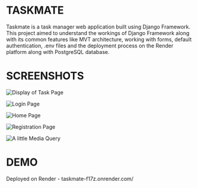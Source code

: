 # TASKMATE

Taskmate is a task manager web application built using Django Framework. This project aimed to understand the workings of Django Framework along with its common features like MVT architecture, working with forms, default authentication, .env files and the deployment process on the Render platform along with PostgreSQL database.

# SCREENSHOTS

![Display of Task Page](https://github.com/CodeEmcent/taskmate/assets/100469174/218d2036-6ebe-40d9-b1e2-b978b99d9380)

![Login Page](https://github.com/CodeEmcent/taskmate/assets/100469174/48005f86-4819-49d7-9754-7382e6f499a5)

![Home Page](https://github.com/CodeEmcent/taskmate/assets/100469174/7532c2ea-6bd0-4f01-87fe-573f6f9f964e)

![Registration Page](https://github.com/CodeEmcent/taskmate/assets/100469174/40ee2e78-5147-4c3d-a538-c5c9b4e63323)

![A little Media Query](https://github.com/CodeEmcent/taskmate/assets/100469174/4ebf2742-74a7-4234-bf19-4a7f3f15a254)

# DEMO

Deployed on Render - taskmate-f17z.onrender.com/

